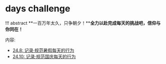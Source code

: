 # **days challenge**
!!! abstract
    **一百万年太久，只争朝夕！****全力以赴完成每天的挑战吧，信仰与你同在！**

内容:

- [24.8: 记录·规范暑假每天的行为](24.8.md)
- [24.10: 记录·规范国庆每天的行为](24.10.md)